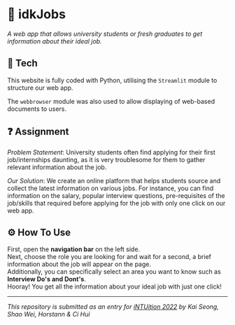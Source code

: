 # 🏢 idkJobs
*A web app that allows university students or fresh graduates to get information about their ideal job.*

## 🧪 Tech

This website is fully coded with Python, utilising the `Streamlit` module to structure our web app.  

The `webbrowser` module was also used to allow displaying of web-based documents to users.

## ❓ Assignment

*Problem Statement*: University students often find applying for their first job/internships daunting, as it is very troublesome for them to gather relevant information about the job.

*Our Solution*: We create an online platform that helps students source and collect the latest information on various jobs. For instance, you can find information on the salary, popular interview questions, pre-requisites of the job/skills that required before applying for the job with only one click on our web app.

## ⚙ How To Use
First, open the **navigation bar** on the left side.  
Next, choose the role you are looking for and wait for a second, a brief information about the job will appear on the page.  
Additionally, you can specifically select an area you want to know such as **Interview Do's and Dont's**.  
Hooray! You get all the information about your ideal job with just one click!

---
*This repository is submitted as an entry for [iNTUition 2022](https://intuition.ieeentu.com/) by Kai Seong, Shao Wei, Horstann & Ci Hui*

